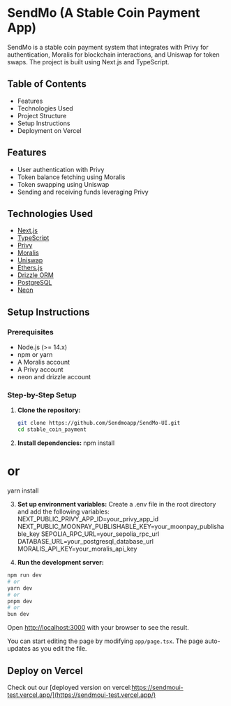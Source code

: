 # SendMo (A Stable Coin Payment App)

SendMo is a stable coin payment system that integrates with Privy for authentication, Moralis for blockchain interactions, and Uniswap for token swaps. The project is built using Next.js and TypeScript.

## Table of Contents

- Features
- Technologies Used
- Project Structure
- Setup Instructions
- Deployment on Vercel

## Features

- User authentication with Privy
- Token balance fetching using Moralis
- Token swapping using Uniswap
- Sending and receiving funds leveraging Privy

## Technologies Used

- [Next.js](https://nextjs.org/)
- [TypeScript](https://www.typescriptlang.org/)
- [Privy](https://privy.io/)
- [Moralis](https://moralis.io/)
- [Uniswap](https://uniswap.org/)
- [Ethers.js](https://docs.ethers.io/v5/)
- [Drizzle ORM](https://github.com/drizzle-team/drizzle-orm)
- [PostgreSQL](https://www.postgresql.org/)
- [Neon](https://neon.tech/)

## Setup Instructions

### Prerequisites

- Node.js (>= 14.x)
- npm or yarn
- A Moralis account
- A Privy account
- neon and drizzle account

### Step-by-Step Setup

1. **Clone the repository:**

   ```sh
   git clone https://github.com/Sendmoapp/SendMo-UI.git
   cd stable_coin_payment

   ```

2. **Install dependencies:**
   npm install

# or

yarn install

3. **Set up environment variables:**
   Create a .env file in the root directory and add the following variables:
   NEXT_PUBLIC_PRIVY_APP_ID=your_privy_app_id
   NEXT_PUBLIC_MOONPAY_PUBLISHABLE_KEY=your_moonpay_publishable_key
   SEPOLIA_RPC_URL=your_sepolia_rpc_url
   DATABASE_URL=your_postgresql_database_url
   MORALIS_API_KEY=your_moralis_api_key

4. **Run the development server:**

```bash
npm run dev
# or
yarn dev
# or
pnpm dev
# or
bun dev
```

Open [http://localhost:3000](http://localhost:3000) with your browser to see the result.

You can start editing the page by modifying `app/page.tsx`. The page auto-updates as you edit the file.

## Deploy on Vercel

Check out our [deployed version on vercel:https://sendmoui-test.vercel.app/](https://sendmoui-test.vercel.app/)
